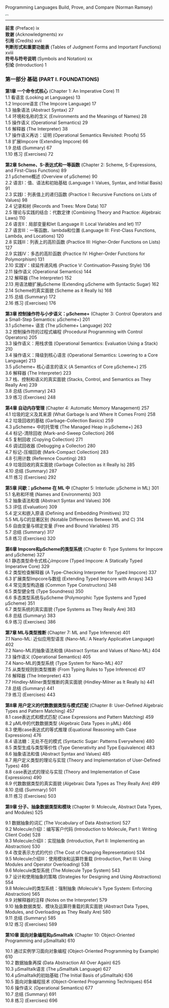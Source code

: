 

Programming Languages Build, Prove, and Compare (Norman Ramsey)

<img src="https://p.ipic.vip/1975g0.jpg" alt="img" style="zoom:25%;" />

---

**前言** (Preface) ix  
**致谢** (Acknowledgments) xv  
**引用** (Credits) xvii  
**判断形式和重要功能表** (Tables of Judgment Forms and Important Functions) xviii  
**符号与符号说明** (Symbols and Notation) xx  
**引论** (Introduction) 1

### **第一部分 基础** (PART I. FOUNDATIONS)  
**第1章 一个命令式核心** (Chapter 1: An Imperative Core) 11  
1.1 看语言 (Looking at Languages) 13  
1.2 Impcore语言 (The Impcore Language) 17  
1.3 抽象语法 (Abstract Syntax) 27  
1.4 环境和名称的含义 (Environments and the Meanings of Names) 28  
1.5 操作语义 (Operational Semantics) 29  
1.6 解释器 (The Interpreter) 38  
1.7 操作语义再访：证明 (Operational Semantics Revisited: Proofs) 55  
1.8 扩展Impcore (Extending Impcore) 66  
1.9 总结 (Summary) 67  
1.10 练习 (Exercises) 72  

**第2章 Scheme、S-表达式和一等函数** (Chapter 2: Scheme, S-Expressions, and First-Class Functions) 89  
2.1 µScheme概述 (Overview of µScheme) 90  
2.2 语言I：值、语法和初始基础 (Language I: Values, Syntax, and Initial Basis) 91  
2.3 实践I：列表值上的递归函数 (Practice I: Recursive Functions on Lists of Values) 98  
2.4 记录和树 (Records and Trees: More Data) 107  
2.5 理论与实践的结合：代数定律 (Combining Theory and Practice: Algebraic Laws) 110  
2.6 语言II：局部变量和let (Language II: Local Variables and let) 117  
2.7 语言III：一等函数、lambda和位置 (Language III: First-Class Functions, Lambda, and Locations) 120  
2.8 实践III：列表上的高阶函数 (Practice III: Higher-Order Functions on Lists) 127  
2.9 实践IV：多态的高阶函数 (Practice IV: Higher-Order Functions for Polymorphism) 131  
2.10 实践V：续延传递风格 (Practice V: Continuation-Passing Style) 136  
2.11 操作语义 (Operational Semantics) 144  
2.12 解释器 (The Interpreter) 152  
2.13 用语法糖扩展µScheme (Extending µScheme with Syntactic Sugar) 162  
2.14 Scheme的真实面貌 (Scheme as it Really Is) 168  
2.15 总结 (Summary) 172  
2.16 练习 (Exercises) 176  

**第3章 控制操作符与小步语义：µScheme+** (Chapter 3: Control Operators and a Small-Step Semantics: µScheme+) 201  
3.1 µScheme+ 语言 (The µScheme+ Language) 202  
3.2 控制操作符的过程式编程 (Procedural Programming with Control Operators) 205  
3.3 操作语义：用栈求值 (Operational Semantics: Evaluation Using a Stack) 210  
3.4 操作语义：降级到核心语言 (Operational Semantics: Lowering to a Core Language) 213  
3.5 µScheme+ 核心语言的语义 (A Semantics of Core µScheme+) 215  
3.6 解释器 (The Interpreter) 223  
3.7 栈、控制和语义的真实面貌 (Stacks, Control, and Semantics as They Really Are) 239  
3.8 总结 (Summary) 243  
3.9 练习 (Exercises) 248  

**第4章 自动内存管理** (Chapter 4: Automatic Memory Management) 257  
4.1 垃圾的定义及其来源 (What Garbage Is and Where It Comes From) 258  
4.2 垃圾回收的基础 (Garbage-Collection Basics) 259  
4.3 µScheme+ 中的托管堆 (The Managed Heap in µScheme+) 263  
4.4 标记-清除回收 (Mark-and-Sweep Collection) 266  
4.5 复制回收 (Copying Collection) 271  
4.6 调试回收器 (Debugging a Collector) 280  
4.7 标记-压缩回收 (Mark-Compact Collection) 283  
4.8 引用计数 (Reference Counting) 283  
4.9 垃圾回收的真实面貌 (Garbage Collection as it Really Is) 285  
4.10 总结 (Summary) 287  
4.11 练习 (Exercises) 292  

**第5章 间歇：µScheme 在 ML 中** (Chapter 5: Interlude: µScheme in ML) 301  
5.1 名称和环境 (Names and Environments) 303  
5.2 抽象语法和值 (Abstract Syntax and Values) 306  
5.3 评估 (Evaluation) 309  
5.4 定义和嵌入原语 (Defining and Embedding Primitives) 312  
5.5 ML与C的显著区别 (Notable Differences Between ML and C) 314  
5.6 自由变量与绑定变量 (Free and Bound Variables) 315  
5.7 总结 (Summary) 317  
5.8 练习 (Exercises) 320  

**第6章 Impcore和µScheme的类型系统** (Chapter 6: Type Systems for Impcore and µScheme) 327  
6.1 静态类型命令式核心Impcore (Typed Impcore: A Statically Typed Imperative Core) 329  
6.2 类型检查解释器 (A Type-Checking Interpreter for Typed Impcore) 337  
6.3 扩展类型Impcore与数组 (Extending Typed Impcore with Arrays) 343  
6.4 常见类型构造器 (Common Type Constructors) 348  
6.5 类型健全性 (Type Soundness) 350  
6.6 多态类型系统与µScheme (Polymorphic Type Systems and Typed µScheme) 351  
6.7 类型系统的真实面貌 (Type Systems as They Really Are) 383  
6.8 总结 (Summary) 383  
6.9 练习 (Exercises) 386  

**第7章 ML与类型推断** (Chapter 7: ML and Type Inference) 401  
7.1 Nano-ML: 近似应用型语言 (Nano-ML: A Nearly Applicative Language) 402  
7.2 Nano-ML的抽象语法和值 (Abstract Syntax and Values of Nano-ML) 404  
7.3 操作语义 (Operational Semantics) 405  
7.4 Nano-ML的类型系统 (Type System for Nano-ML) 407  
7.5 从类型规则到类型推断 (From Typing Rules to Type Inference) 417  
7.6 解释器 (The Interpreter) 433  
7.7 Hindley-Milner类型推断的真实面貌 (Hindley-Milner as It Really Is) 441  
7.8 总结 (Summary) 441  
7.9 练习 (Exercises) 443  

**第8章 用户定义的代数数据类型与模式匹配** (Chapter 8: User-Defined Algebraic Types and Pattern Matching) 457  
8.1 case表达式和模式匹配 (Case Expressions and Pattern Matching) 459  
8.2 µML中的代数数据类型 (Algebraic Data Types in µML) 466  
8.3 使用case表达式的等式推理 (Equational Reasoning with Case Expressions) 476  
8.4 语法糖：无处不在的模式 (Syntactic Sugar: Patterns Everywhere) 480  
8.5 类型生成与类型等价性 (Type Generativity and Type Equivalence) 483  
8.6 抽象语法和值 (Abstract Syntax and Values) 485  
8.7 用户定义类型的理论与实现 (Theory and Implementation of User-Defined Types) 486  
8.8 case表达式的理论与实现 (Theory and Implementation of Case Expressions) 490  
8.9 代数数据类型的真实面貌 (Algebraic Data Types as They Really Are) 499  
8.10 总结 (Summary) 501  
8.11 练习 (Exercises) 503  

**第9章 分子、抽象数据类型和模块** (Chapter 9: Molecule, Abstract Data Types, and Modules) 525  

9.1 数据抽象的词汇 (The Vocabulary of Data Abstraction) 527  
9.2 Molecule介绍I：编写客户代码 (Introduction to Molecule, Part I: Writing Client Code) 528  
9.3 Molecule介绍II：实现抽象 (Introduction, Part II: Implementing an Abstraction) 530  
9.4 改变表示方式的代价 (The Cost of Changing Representation) 534  
9.5 Molecule介绍III：使用模块和运算符重载 (Introduction, Part III: Using Modules and Operator Overloading) 538  
9.6 Molecule类型系统 (The Molecule Type System) 543  
9.7 设计和使用抽象的策略 (Strategies for Designing and Using Abstractions) 554  
9.8 Molecule的类型系统：强制抽象 (Molecule's Type System: Enforcing Abstraction) 565  
9.9 对解释器的注释 (Notes on the Interpreter) 579  
9.10 抽象数据类型、模块及运算符重载的真实面貌 (Abstract Data Types, Modules, and Overloading as They Really Are) 580  
9.11 总结 (Summary) 585  
9.12 练习 (Exercises) 589  

**第10章 面向对象编程和μSmalltalk** (Chapter 10: Object-Oriented Programming and µSmalltalk) 610  

10.1 通过实例学习面向对象编程 (Object-Oriented Programming by Example) 610  
10.2 数据抽象再探 (Data Abstraction All Over Again) 625  
10.3 µSmalltalk语言 (The µSmalltalk Language) 627  
10.4 µSmalltalk的初始基础 (The Initial Basis of µSmalltalk) 636  
10.5 面向对象编程技术 (Object-Oriented Programming Techniques) 654  
10.6 操作语义 (Operational Semantics) 677  
10.7 总结 (Summary) 691  
10.8 练习 (Exercises) 696  

